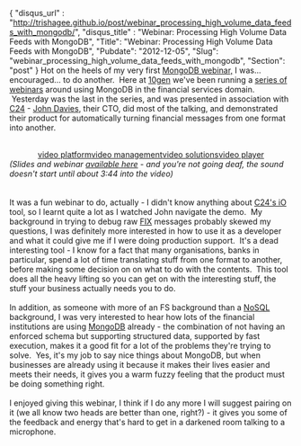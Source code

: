 {
 "disqus_url" : "http://trishagee.github.io/post/webinar_processing_high_volume_data_feeds_with_mongodb/",
 "disqus_title" : "Webinar: Processing High Volume Data Feeds with MongoDB",
 "Title": "Webinar: Processing High Volume Data Feeds with MongoDB",
 "Pubdate": "2012-12-05",
 "Slug": "webinar_processing_high_volume_data_feeds_with_mongodb",
 "Section": "post"
}
Hot on the heels of my very first <a href="http://mechanitis.blogspot.co.uk/2012/11/my-first-official-mongodb-appearance.html">MongoDB webinar,</a>&nbsp;I was... encouraged... to do another. &nbsp;Here at <a href="http://www.10gen.com/">10gen</a> we've been running a <a href="http://www.10gen.com/presentations?application=154&amp;programming_lang=All&amp;speaker=&amp;event=&amp;language=All">series of webinars</a> around using MongoDB in the financial services domain. &nbsp;Yesterday was the last in the series, and was presented in association with <a href="http://www.c24.biz/">C24</a>&nbsp;- <a href="https://twitter.com/jtdavies">John Davies</a>, their CTO, did most of the talking, and demonstrated their product for automatically turning financial messages from one format into another.<br /><br /><div style="text-align: center;"><img border="0" height="0" src="http://c.gigcount.com/wildfire/IMP/CXNID=2000002.11NXC/bT*xJmx*PTEzNTQ3MDI5OTY3MDMmcHQ9MTM1NDcwMzAwMTcwMSZwPSZkPSZnPTImbz*1YzY5N2U3NzliYTc*ODk3YWExOGFlZjQx/MGYzODA5NiZvZj*w.gif" style="height: 0px; visibility: hidden; width: 0px;" width="0" /><object allowfullscreen="true" allownetworking="all" allowscriptaccess="always" data="http://www.kaltura.com/index.php/kwidget/wid/1_jiqyo6hd/uiconf_id/48501" height="330" id="kaltura_player_1354702995" name="kaltura_player_1354702995" type="application/x-shockwave-flash" width="400"><param name="allowScriptAccess" value="always" /><param name="allowNetworking" value="all" /><param name="allowFullScreen" value="true" /><param name="bgcolor" value="#000000" /><param name="movie" value="http://www.kaltura.com/index.php/kwidget/wid/1_jiqyo6hd/uiconf_id/48501"/><param name="flashVars" value=""/><a href="http://corp.kaltura.com">video platform</a><a href="http://corp.kaltura.com/video_platform/video_management">video management</a><a href="http://corp.kaltura.com/solutions/video_solution">video solutions</a><a href="http://corp.kaltura.com/video_platform/video_publishing">video player</a></object></div><i>(Slides and webinar <a href="http://www.10gen.com/presentations/webinar-processing-high-volume-data-feeds-mongodb-fix-fpml-and-swift-association-c24">available here</a> - and you're not going deaf, the sound doesn't start until about 3:44 into the video)</i><br /><br /><br />It was a fun webinar to do, actually - I didn't know anything about <a href="http://www.c24.biz/io-mongodb.html">C24's iO</a> tool, so I learnt quite a lot as I watched John navigate the demo. &nbsp;My background in trying to debug raw <a href="http://www.fixprotocol.org/FIXimate3.0/">FIX</a> messages probably skewed my questions, I was definitely more interested in how to use it as a developer and what it could give me if I were doing production support. &nbsp;It's a dead interesting tool - I know for a fact that many organisations, banks in particular, spend a lot of time translating stuff from one format to another, before making some decision on on what to do with the contents. &nbsp;This tool does all the heavy lifting so you can get on with the interesting stuff, the stuff your business actually needs you to do.<br /><br />In addition, as someone with more of an FS background than a <a href="http://mechanitis.blogspot.co.uk/2012/10/nosql-is-stupid-name.html">NoSQL</a> background, I was very interested to hear how lots of the financial institutions are using <a href="http://www.mongodb.org/">MongoDB</a> already - the combination of not having an enforced schema but supporting structured data, supported by fast execution, makes it a good fit for a lot of the problems they're trying to solve. &nbsp;Yes, it's my job to say nice things about MongoDB, but when businesses are already using it because it makes their lives easier and meets their needs, it gives you a warm fuzzy feeling that the product must be doing something right.<br /><br />I enjoyed giving this webinar, I think if I do any more I will suggest pairing on it (we all know two heads are better than one, right?) - it gives you some of the feedback and energy that's hard to get in a darkened room talking to a microphone.
